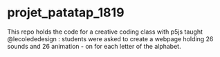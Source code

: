 # projet_patatap_1819
This repo holds the code for a creative coding class with p5js taught @lecolededesign : students were asked to create a webpage holding 26 sounds and 26 animation - on for each letter of the alphabet.
